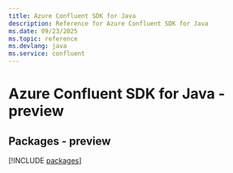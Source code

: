 ```yaml
---
title: Azure Confluent SDK for Java
description: Reference for Azure Confluent SDK for Java
ms.date: 09/23/2025
ms.topic: reference
ms.devlang: java
ms.service: confluent
---
```

# Azure Confluent SDK for Java - preview
## Packages - preview
[!INCLUDE [packages](confluent-index.md)]